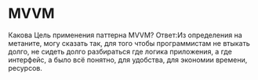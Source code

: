 # MVVM
Какова Цель применения паттерна MVVM?
Ответ:Из определения на метаните, могу сказать так, для того чтобы программистам не втыкать долго, не сидеть долго разбираться где логика приложения, а где интерфейс,
а было всё понятно, для удобства, для экономии времени, ресурсов.
